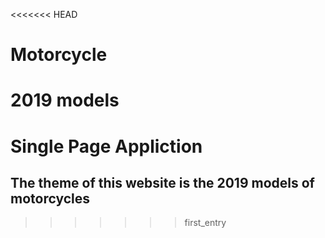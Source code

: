 <<<<<<< HEAD
# Motorcycle
2019 models
=======
# Single Page Appliction

## The theme of this website is the 2019 models of motorcycles 
>>>>>>> first_entry
